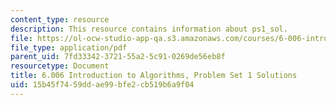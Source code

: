 ```yaml
---
content_type: resource
description: This resource contains information about ps1_sol.
file: https://ol-ocw-studio-app-qa.s3.amazonaws.com/courses/6-006-introduction-to-algorithms-fall-2011/15b45f7459ddae99bfe2cb519b6a9f04_MIT6_006F11_ps1_sol.pdf
file_type: application/pdf
parent_uid: 7fd33342-3721-55a2-5c91-0269de56eb8f
resourcetype: Document
title: 6.006 Introduction to Algorithms, Problem Set 1 Solutions
uid: 15b45f74-59dd-ae99-bfe2-cb519b6a9f04
---
```

